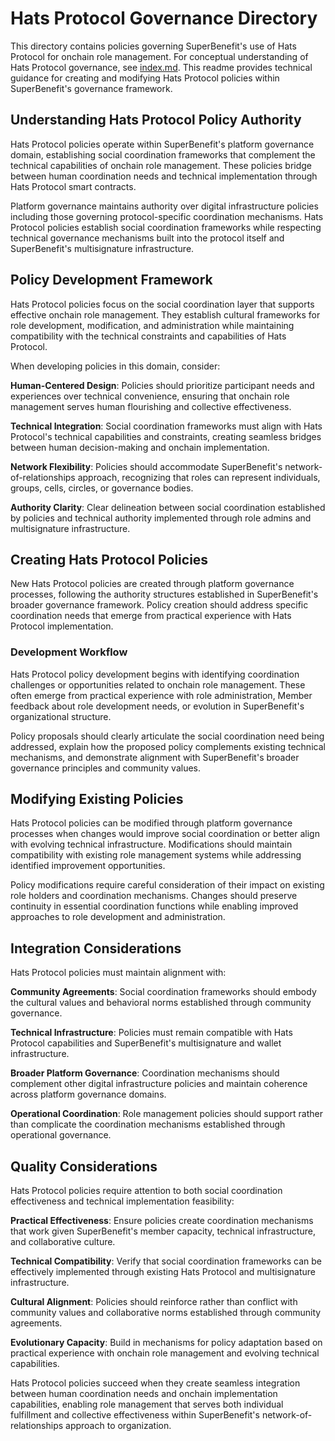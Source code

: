 # Hats Protocol Governance Directory

This directory contains policies governing SuperBenefit's use of Hats Protocol for onchain role management. For conceptual understanding of Hats Protocol governance, see [index.md](index.md). This readme provides technical guidance for creating and modifying Hats Protocol policies within SuperBenefit's governance framework.

## Understanding Hats Protocol Policy Authority

Hats Protocol policies operate within SuperBenefit's platform governance domain, establishing social coordination frameworks that complement the technical capabilities of onchain role management. These policies bridge between human coordination needs and technical implementation through Hats Protocol smart contracts.

Platform governance maintains authority over digital infrastructure policies including those governing protocol-specific coordination mechanisms. Hats Protocol policies establish social coordination frameworks while respecting technical governance mechanisms built into the protocol itself and SuperBenefit's multisignature infrastructure.

## Policy Development Framework

Hats Protocol policies focus on the social coordination layer that supports effective onchain role management. They establish cultural frameworks for role development, modification, and administration while maintaining compatibility with the technical constraints and capabilities of Hats Protocol.

When developing policies in this domain, consider:

**Human-Centered Design**: Policies should prioritize participant needs and experiences over technical convenience, ensuring that onchain role management serves human flourishing and collective effectiveness.

**Technical Integration**: Social coordination frameworks must align with Hats Protocol's technical capabilities and constraints, creating seamless bridges between human decision-making and onchain implementation.

**Network Flexibility**: Policies should accommodate SuperBenefit's network-of-relationships approach, recognizing that roles can represent individuals, groups, cells, circles, or governance bodies.

**Authority Clarity**: Clear delineation between social coordination established by policies and technical authority implemented through role admins and multisignature infrastructure.

## Creating Hats Protocol Policies

New Hats Protocol policies are created through platform governance processes, following the authority structures established in SuperBenefit's broader governance framework. Policy creation should address specific coordination needs that emerge from practical experience with Hats Protocol implementation.

### Development Workflow

Hats Protocol policy development begins with identifying coordination challenges or opportunities related to onchain role management. These often emerge from practical experience with role administration, Member feedback about role development needs, or evolution in SuperBenefit's organizational structure.

Policy proposals should clearly articulate the social coordination need being addressed, explain how the proposed policy complements existing technical mechanisms, and demonstrate alignment with SuperBenefit's broader governance principles and community values.

## Modifying Existing Policies

Hats Protocol policies can be modified through platform governance processes when changes would improve social coordination or better align with evolving technical infrastructure. Modifications should maintain compatibility with existing role management systems while addressing identified improvement opportunities.

Policy modifications require careful consideration of their impact on existing role holders and coordination mechanisms. Changes should preserve continuity in essential coordination functions while enabling improved approaches to role development and administration.

## Integration Considerations

Hats Protocol policies must maintain alignment with:

**Community Agreements**: Social coordination frameworks should embody the cultural values and behavioral norms established through community governance.

**Technical Infrastructure**: Policies must remain compatible with Hats Protocol capabilities and SuperBenefit's multisignature and wallet infrastructure.

**Broader Platform Governance**: Coordination mechanisms should complement other digital infrastructure policies and maintain coherence across platform governance domains.

**Operational Coordination**: Role management policies should support rather than complicate the coordination mechanisms established through operational governance.

## Quality Considerations

Hats Protocol policies require attention to both social coordination effectiveness and technical implementation feasibility:

**Practical Effectiveness**: Ensure policies create coordination mechanisms that work given SuperBenefit's member capacity, technical infrastructure, and collaborative culture.

**Technical Compatibility**: Verify that social coordination frameworks can be effectively implemented through existing Hats Protocol and multisignature infrastructure.

**Cultural Alignment**: Policies should reinforce rather than conflict with community values and collaborative norms established through community agreements.

**Evolutionary Capacity**: Build in mechanisms for policy adaptation based on practical experience with onchain role management and evolving technical capabilities.

Hats Protocol policies succeed when they create seamless integration between human coordination needs and onchain implementation capabilities, enabling role management that serves both individual fulfillment and collective effectiveness within SuperBenefit's network-of-relationships approach to organization.
